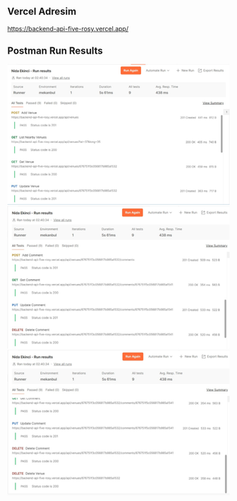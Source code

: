 ## Vercel Adresim
https://backend-api-five-rosy.vercel.app/

## Postman Run Results
![Postman Sonuçları 1](assets/postman-result1.jpeg)
![Postman Sonuçları 2](assets/postman-result2.jpeg)
![Postman Sonuçları 3](assets/postman-result3.jpeg)

